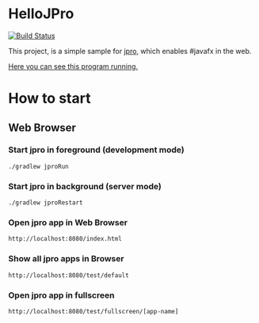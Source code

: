 # HelloJPro

[![Build Status](https://travis-ci.org/jpro-one/HelloJPro.svg?branch=master)](https://travis-ci.org/jpro-one/HelloJPro)

This project, is a simple sample for [jpro](https://www.jpro.one/), which enables #javafx in the web.

[Here you can see this program running.](https://demos.jpro.one/helloworld.html)

# How to start #

## Web Browser ##

### Start jpro in foreground (development mode) ###

```
./gradlew jproRun
```


### Start jpro in background (server mode) ###

```
./gradlew jproRestart
```


### Open jpro app in Web Browser ###
```
http://localhost:8080/index.html
```

### Show all jpro apps in Browser ####
```
http://localhost:8080/test/default
```

### Open jpro app in fullscreen ####
```
http://localhost:8080/test/fullscreen/[app-name]
```


